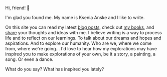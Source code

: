 Hi, friend! 👋

I'm glad you found me. My name is Ksenia Anske and I like to write.

On this site you can read my latest [blog posts](https://kseniaanske.github.io/archive.html), check out [my books](https://www.amazon.com/stores/Ksenia-Anske/author/B00D3CSVTO), and [share](mailto:kseniaanske@gmail.com) your thoughts and ideas with me. I believe writing is a way to process life and to reflect on our learnings. To talk about our dreams and hopes and aspirations. And to explore our humanity. Who are we, where we come from, where we're going... I'd love to hear how my explorations may have inspired you to make explorations of your own, be it a story, a painting, a song. Or even a dance.

What do you say? What has inspired you lately?
